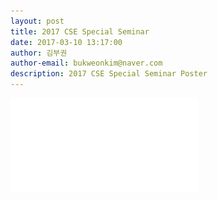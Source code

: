 ```yaml
---
layout: post
title: 2017 CSE Special Seminar
date: 2017-03-10 13:17:00
author: 김부권
author-email: bukweonkim@naver.com
description: 2017 CSE Special Seminar Poster
---
```


![Alt text](../assets/data/2017-03-10/poster2.pdf)
